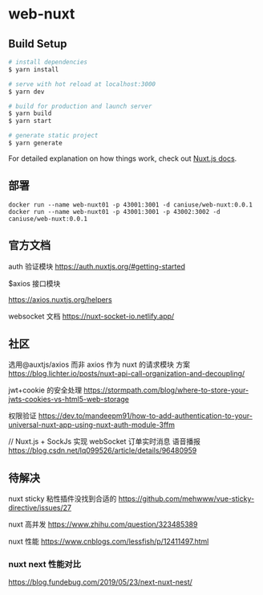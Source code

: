 # web-nuxt

## Build Setup

```bash
# install dependencies
$ yarn install

# serve with hot reload at localhost:3000
$ yarn dev

# build for production and launch server
$ yarn build
$ yarn start

# generate static project
$ yarn generate
```

For detailed explanation on how things work, check out [Nuxt.js docs](https://nuxtjs.org).

## 部署

```
docker run --name web-nuxt01 -p 43001:3001 -d caniuse/web-nuxt:0.0.1
docker run --name web-nuxt01 -p 43001:3001 -p 43002:3002 -d caniuse/web-nuxt:0.0.1
```

## 官方文档

auth 验证模块
https://auth.nuxtjs.org/#getting-started

\$axios 接口模块

https://axios.nuxtjs.org/helpers

websocket 文档
https://nuxt-socket-io.netlify.app/

## 社区

选用@auxtjs/axios 而非 axios 作为 nuxt 的请求模块 方案
https://blog.lichter.io/posts/nuxt-api-call-organization-and-decoupling/

jwt+cookie 的安全处理
https://stormpath.com/blog/where-to-store-your-jwts-cookies-vs-html5-web-storage

权限验证
https://dev.to/mandeepm91/how-to-add-authentication-to-your-universal-nuxt-app-using-nuxt-auth-module-3ffm

// Nuxt.js + SockJs 实现 webSocket 订单实时消息 语音播报
https://blog.csdn.net/lq099526/article/details/96480959

## 待解决

nuxt sticky 粘性插件没找到合适的
https://github.com/mehwww/vue-sticky-directive/issues/27

nuxt 高并发
https://www.zhihu.com/question/323485389

nuxt 性能
https://www.cnblogs.com/lessfish/p/12411497.html

### nuxt next 性能对比

https://blog.fundebug.com/2019/05/23/next-nuxt-nest/
